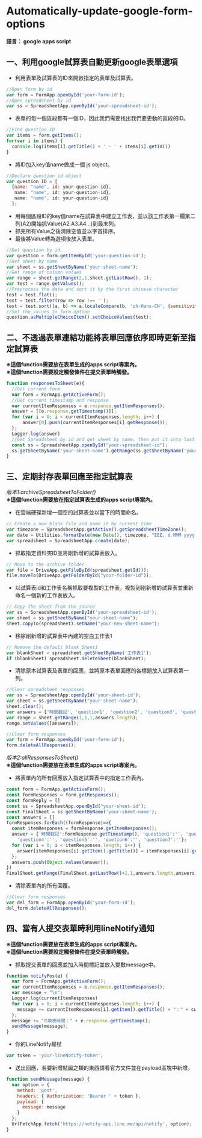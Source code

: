 # Automatically-update-google-form-options

**語言： google apps script**

## 一、利用google試算表自動更新google表單選項
* 利用表單及試算表的ID來開啟指定的表單及試算表。
```js
//Open form by id
var form = FormApp.openById('your-form-id');
//Open spreadsheet by id
var ss = SpreadsheetApp.openById('your-spreadsheet-id');
```
* 表單的每一個區段都有一個ID，因此我們需要找出我們要更動的區段的ID。
```js
//Find question ID
var items = form.getItems();
for(var i in items) {
  console.log(items[i].getTitle() + ' - ' + items[i].getId())
}
```
* 將ID加入key值name做成一個 js object。
```js
//Declare question id object
var question_ID = [
  {name: "name", id: your-question-id},
   name: "name", id: your-question-id},
   name: "name", id: your-question-id}
  ];
```
* 用每個區段ID的key值name在試算表中建立工作表，並以該工作表第一欄第二列(A2)開始抓Value(A2.A3.A4...)到最末列。  
* 抓完所有Value之後清除空值並以字首排序。  
* 最後將Value轉為選項後放入表單。  
```js
//Get question by id
var question = form.getItemById('your-question-id');
//Get sheet by name
var sheet = ss.getSheetByName('your-sheet-name');
//Get range of column values
var range = sheet.getRange(2,1,sheet.getLastRow(), 1);
var test = range.getValues();
//Preprocess the data and sort it by the first chinese character
test = test.flat();
test = test.filter(row => row !== '');
test = test.sort((a, b) => a.localeCompare(b, 'zh-Hans-CN', {sensitivity: 'accent'}))
//Set the values to form option
question.asMultipleChoiceItem().setChoiceValues(test);
```
## 二、不透過表單連結功能將表單回應依序即時更新至指定試算表
**※這個function需要放在表單生成的apps script專案內。**  
**※這個function需要設定觸發條件在提交表單時觸發。**
```js
function responsesToSheet(e){
  //Get current form 
  var form = FormApp.getActiveForm();
  //Get current timestamp and response
  var currentItemResponses = e.response.getItemResponses();
  answer = [[e.response.getTimestamp()]];
  for (var i = 0; i < currentItemResponses.length; i++) {    
      answer[0].push(currentItemResponses[i].getResponse());
  };
  Logger.log(answer)
  //Get Spreadsheet by id and get sheet by name, then put it into last empty row
  const ss = SpreadsheetApp.openById("your-spreadsheet-id");
  ss.getSheetByName('your-sheet-name').getRange(ss.getSheetByName('your-sheet-name').getLastRow()+1,1,1,answer[0].length).setValues(answer);
}
```
## 三、定期封存表單回應至指定試算表
*版本1:archiveSpreadsheetToFolder()*  
**※這個function需要放在指定試算表生成的apps script專案內。**
* 在雲端硬碟新增一個空的試算表並以當下的時間命名。
```js
// Create a new blank file and name it by current time
var timezone = SpreadsheetApp.getActive().getSpreadsheetTimeZone();
var date = Utilities.formatDate(new Date(), timezone, "EEE, d MMM yyyy HH:mm");
var spreadsheet = SpreadsheetApp.create(date);
```
* 抓取指定資料夾ID並將剛新增的試算表放入。
```js
// Move to the archive folder
var file = DriveApp.getFileById(spreadsheet.getId());
file.moveTo(DriveApp.getFolderById("your-folder-id"));
```
* 以試算表id和工作表名稱抓取要複製的工作表，複製到剛新增的試算表並重新命名一個新的工作表放入。
```js
// Copy the sheet from the source
var ss = SpreadsheetApp.openById('your-spreadsheet-id');
var sheet = ss.getSheetByName("your-sheet-name");
sheet.copyTo(spreadsheet).setName("your-new-sheet-name");
```
* 移除剛新增的試算表中內建的空白工作表1
```js
// Remove the default blank Sheet1
var blankSheet = spreadsheet.getSheetByName('工作表1');
if (blankSheet) spreadsheet.deleteSheet(blankSheet);
```
* 清除原本試算表及表單的回應，並將原本表單回應的各標題放入試算表第一列。
```js
//Clear spreadsheet responses
var ss = SpreadsheetApp.openById('your-sheet-id');
var sheet = ss.getSheetByName("your-sheet-name");
sheet.clear();
var answers = ['時間戳記', 'question1', 'question2', 'question3', 'question4', 'question5','question6'];
var range = sheet.getRange(1,1,1,answers.length);
range.setValues([answers]);

//Clear form responses
var form = FormApp.openById('your-form-id'); 
form.deleteAllResponses();
```
*版本2:allResponsesToSheet()*  
**※這個function需要放在表單生成的apps script專案內。**
* 將表單內的所有回應放入指定試算表中的指定工作表內。
```js
const form = FormApp.getActiveForm();
const formResponses = form.getResponses();
const formReply = []
const ss = SpreadsheetApp.openById("your-sheet-id");
const FinalSheet = ss.getSheetByName('your-sheet-name');
const answers = []
formResponses.forEach((formResponse)=>{
  const itemResponses = formResponse.getItemResponses();
  answer = {'時間戳記':formResponse.getTimestamp(), 'question1':'', 'question2':'', 'question3':'',
    'question4':'', 'question5':'', 'quetion6':'', 'question7':''};
  for (var i = 0; i < itemResponses.length; i++) {
    answer[itemResponses[i].getItem().getTitle()] = itemResponses[i].getResponse();
  }; 
  answers.push(Object.values(answer));
})
FinalSheet.getRange(FinalSheet.getLastRow()+1,1,answers.length,answers[0].length).setValues(answers);
```
* 清除表單內的所有回覆。
```js
//Clear form responses
var del_form = FormApp.openById('your-form-id'); 
del_form.deleteAllResponses();
```
## 四、當有人提交表單時利用lineNotify通知
**※這個function需要放在表單生成的apps script專案內。**  
**※這個function需要設定觸發條件在提交表單時觸發。**
* 抓取提交表單的回應並加入時間標記並放入變數message中。
```js
function notifyPos(e) {
  var form = FormApp.getActiveForm();
  var currentItemResponses = e.response.getItemResponses();
  var message = "\n";
  Logger.log(currentItemResponses)
  for (var i = 0; i < currentItemResponses.length; i++) {    
    message += currentItemResponses[i].getItem().getTitle() + "：" + currentItemResponses[i].getResponse() + "\n\n";
  };
  message += "⏰填表時間：" + e.response.getTimestamp();
  sendMessage(message);
}
```
* 你的LineNotify權杖
```js
var token = 'your-lineNotify-token';
```
* 送出回應，若要新增貼圖之類的東西請看官方文件並在payload區塊中新增。
```js
function sendMessage(message) {
  var option = {
    method: 'post',
    headers: { Authorization: 'Bearer ' + token },
    payload: {
      message: message
    }
  };
  UrlFetchApp.fetch('https://notify-api.line.me/api/notify', option);
}
```
